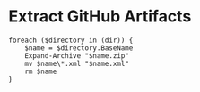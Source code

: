 # Extract GitHub Artifacts

```posh
foreach ($directory in (dir)) {
	$name = $directory.BaseName
	Expand-Archive "$name.zip"
	mv $name\*.xml "$name.xml"
	rm $name
}
```
